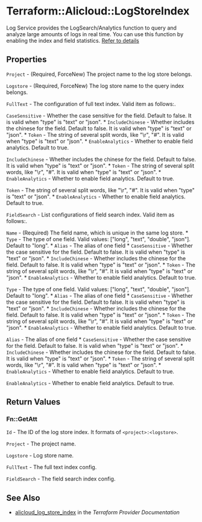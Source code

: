 # Terraform::Alicloud::LogStoreIndex

Log Service provides the LogSearch/Analytics function to query and analyze large amounts of logs in real time.
You can use this function by enabling the index and field statistics. [Refer to details](https://www.alibabacloud.com/help/doc-detail/43772.htm)

## Properties

`Project` - (Required, ForceNew) The project name to the log store belongs.

`Logstore` - (Required, ForceNew) The log store name to the query index belongs.

`FullText` - The configuration of full text index. Valid item as follows:.

`CaseSensitive` - Whether the case sensitive for the field. Default to false. It is valid when "type" is "text" or "json". * `IncludeChinese` - Whether includes the chinese for the field. Default to false. It is valid when "type" is "text" or "json". * `Token` - The string of several split words, like "\r", "#". It is valid when "type" is "text" or "json". * `EnableAnalytics` - Whether to enable field analytics. Default to true.

`IncludeChinese` - Whether includes the chinese for the field. Default to false. It is valid when "type" is "text" or "json". * `Token` - The string of several split words, like "\r", "#". It is valid when "type" is "text" or "json". * `EnableAnalytics` - Whether to enable field analytics. Default to true.

`Token` - The string of several split words, like "\r", "#". It is valid when "type" is "text" or "json". * `EnableAnalytics` - Whether to enable field analytics. Default to true.

`FieldSearch` - List configurations of field search index. Valid item as follows:.

`Name` - (Required) The field name, which is unique in the same log store. * `Type` - The type of one field. Valid values: ["long", "text", "double", "json"]. Default to "long". * `Alias` - The alias of one field * `CaseSensitive` - Whether the case sensitive for the field. Default to false. It is valid when "type" is "text" or "json". * `IncludeChinese` - Whether includes the chinese for the field. Default to false. It is valid when "type" is "text" or "json". * `Token` - The string of several split words, like "\r", "#". It is valid when "type" is "text" or "json". * `EnableAnalytics` - Whether to enable field analytics. Default to true.

`Type` - The type of one field. Valid values: ["long", "text", "double", "json"]. Default to "long". * `Alias` - The alias of one field * `CaseSensitive` - Whether the case sensitive for the field. Default to false. It is valid when "type" is "text" or "json". * `IncludeChinese` - Whether includes the chinese for the field. Default to false. It is valid when "type" is "text" or "json". * `Token` - The string of several split words, like "\r", "#". It is valid when "type" is "text" or "json". * `EnableAnalytics` - Whether to enable field analytics. Default to true.

`Alias` - The alias of one field * `CaseSensitive` - Whether the case sensitive for the field. Default to false. It is valid when "type" is "text" or "json". * `IncludeChinese` - Whether includes the chinese for the field. Default to false. It is valid when "type" is "text" or "json". * `Token` - The string of several split words, like "\r", "#". It is valid when "type" is "text" or "json". * `EnableAnalytics` - Whether to enable field analytics. Default to true.

`EnableAnalytics` - Whether to enable field analytics. Default to true.


## Return Values

### Fn::GetAtt

`Id` - The ID of the log store index. It formats of `<project>:<logstore>`.

`Project` - The project name.

`Logstore` - Log store name.

`FullText` - The full text index config.

`FieldSearch` - The field search index config.

## See Also

* [alicloud_log_store_index](https://www.terraform.io/docs/providers/alicloud/r/log_store_index.html) in the _Terraform Provider Documentation_